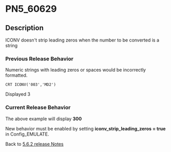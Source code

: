 # PN5_60629

<PageHeader />

## Description

ICONV doesn't strip leading zeros when the number to be converted is a string

### Previous Release Behavior

Numeric strings with leading zeros or spaces would be incorrectly formatted.

```
CRT ICONV('003','MD2')
```

Displayed 3

### Current Release Behavior

The above example will display **300**

New behavior must be enabled by setting **iconv\_strip\_leading\_zeros = true** in Config\_EMULATE.

Back to [5.6.2 release Notes](./../README.md)

  
<PageFooter />
